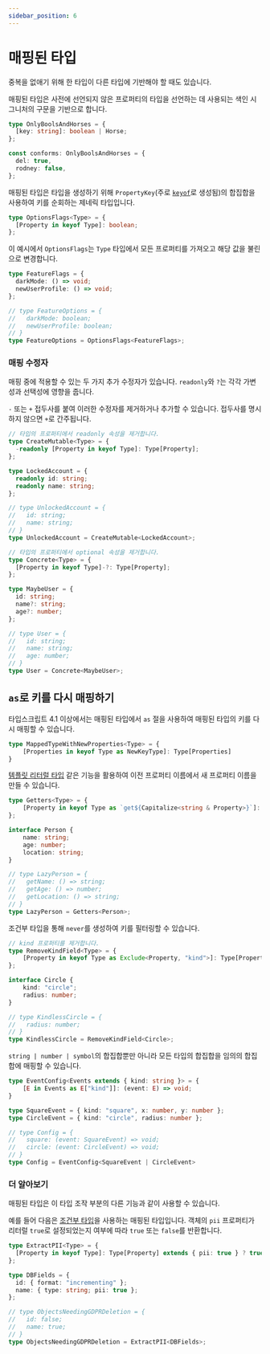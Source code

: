 ```yaml
---
sidebar_position: 6
---
```


# 매핑된 타입

중복을 없애기 위해 한 타입이 다른 타입에 기반해야 할 때도 있습니다.

매핑된 타입은 사전에 선언되지 않은 프로퍼티의 타입을 선언하는 데 사용되는 색인 시그니처의 구문을 기반으로 합니다.

```ts
type OnlyBoolsAndHorses = {
  [key: string]: boolean | Horse;
};

const conforms: OnlyBoolsAndHorses = {
  del: true,
  rodney: false,
};
```

매핑된 타입은 타입을 생성하기 위해 `PropertyKey`(주로 [`keyof`](https://www.typescriptlang.org/docs/handbook/2/indexed-access-types.html)로 생성됨)의 합집합을 사용하여 키를 순회하는 제네릭 타입입니다.

```ts
type OptionsFlags<Type> = {
  [Property in keyof Type]: boolean;
};
```

이 예시에서 `OptionsFlags`는 `Type` 타입에서 모든 프로퍼티를 가져오고 해당 값을 불린으로 변경합니다.

```ts
type FeatureFlags = {
  darkMode: () => void;
  newUserProfile: () => void;
};

// type FeatureOptions = {
//   darkMode: boolean;
//   newUserProfile: boolean;
// }
type FeatureOptions = OptionsFlags<FeatureFlags>;
```

### 매핑 수정자

매핑 중에 적용할 수 있는 두 가지 추가 수정자가 있습니다. `readonly`와 `?`는 각각 가변성과 선택성에 영향을 줍니다.

`-` 또는 `+` 접두사를 붙여 이러한 수정자를 제거하거나 추가할 수 있습니다. 접두사를 명시하지 않으면 `+`로 간주됩니다.

```ts
// 타입의 프로퍼티에서 readonly 속성을 제거합니다.
type CreateMutable<Type> = {
  -readonly [Property in keyof Type]: Type[Property];
};

type LockedAccount = {
  readonly id: string;
  readonly name: string;
};

// type UnlockedAccount = {
//   id: string;
//   name: string;
// }
type UnlockedAccount = CreateMutable<LockedAccount>;
```

```ts
// 타입의 프로퍼티에서 optional 속성을 제거합니다.
type Concrete<Type> = {
  [Property in keyof Type]-?: Type[Property];
};

type MaybeUser = {
  id: string;
  name?: string;
  age?: number;
};

// type User = {
//   id: string;
//   name: string;
//   age: number;
// }
type User = Concrete<MaybeUser>;
```

## `as`로 키를 다시 매핑하기

타입스크립트 4.1 이상에서는 매핑된 타입에서 `as` 절을 사용하여 매핑된 타입의 키를 다시 매핑할 수 있습니다.

```ts
type MappedTypeWithNewProperties<Type> = {
    [Properties in keyof Type as NewKeyType]: Type[Properties]
}
```

[템플릿 리터럴 타입](./template-literal-types.md) 같은 기능을 활용하여 이전 프로퍼티 이름에서 새 프로퍼티 이름을 만들 수 있습니다.

```ts
type Getters<Type> = {
    [Property in keyof Type as `get${Capitalize<string & Property>}`]: () => Type[Property]
};

interface Person {
    name: string;
    age: number;
    location: string;
}

// type LazyPerson = {
//   getName: () => string;
//   getAge: () => number;
//   getLocation: () => string;
// }
type LazyPerson = Getters<Person>;
```

조건부 타입을 통해 `never`를 생성하여 키를 필터링할 수 있습니다.

```ts
// kind 프로퍼티를 제거합니다.
type RemoveKindField<Type> = {
    [Property in keyof Type as Exclude<Property, "kind">]: Type[Property]
};

interface Circle {
    kind: "circle";
    radius: number;
}

// type KindlessCircle = {
//   radius: number;
// }
type KindlessCircle = RemoveKindField<Circle>;
```

`string | number | symbol`의 합집합뿐만 아니라 모든 타입의 합집합을 임의의 합집합에 매핑할 수 있습니다.

```ts
type EventConfig<Events extends { kind: string }> = {
    [E in Events as E["kind"]]: (event: E) => void;
}

type SquareEvent = { kind: "square", x: number, y: number };
type CircleEvent = { kind: "circle", radius: number };

// type Config = {
//   square: (event: SquareEvent) => void;
//   circle: (event: CircleEvent) => void;
// }
type Config = EventConfig<SquareEvent | CircleEvent>
```

### 더 알아보기

매핑된 타입은 이 타입 조작 부분의 다른 기능과 같이 사용할 수 있습니다.

예를 들어 다음은 [조건부 타입](./conditional-types.md)을 사용하는 매핑된 타입입니다. 객체의 `pii` 프로퍼티가 리터럴 `true`로 설정되었는지 여부에 따라 `true` 또는 `false`를 반환합니다.

```ts
type ExtractPII<Type> = {
  [Property in keyof Type]: Type[Property] extends { pii: true } ? true : false;
};

type DBFields = {
  id: { format: "incrementing" };
  name: { type: string; pii: true };
};

// type ObjectsNeedingGDPRDeletion = {
//   id: false;
//   name: true;
// }
type ObjectsNeedingGDPRDeletion = ExtractPII<DBFields>;
```

